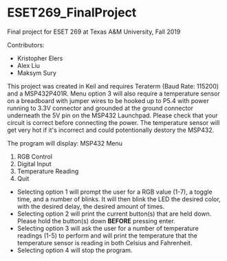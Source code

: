 # ESET269_FinalProject

Final project for ESET 269 at Texas A&M University, Fall 2019

Contributors:
- Kristopher Elers
- Alex Liu
- Maksym Sury

This project was created in Keil and requires Teraterm (Baud Rate: 115200) and a MSP432P401R. Menu option 3 will also require a temperature sensor on a breadboard with jumper wires to be hooked up to P5.4 with power running to 3.3V connector and grounded at the ground connector underneath the 5V pin on the MSP432 Launchpad. Please check that your circuit is correct before connecting the power. The temperature sensor will get very hot if it's incorrect and could potentionally destory the MSP432.

The program will display:
  MSP432 Menu
1. RGB Control
2. Digital Input
3. Temperature Reading
4. Quit

- Selecting option 1 will prompt the user for a RGB value (1-7), a toggle time, and a number of blinks. It will then blink the LED the desired color, with the desired delay, the desired amount of times.
- Selecting option 2 will print the current button(s) that are held down. Please hold the button(s) down **BEFORE** pressing enter.
- Selecting option 3 will ask the user for a number of temperature readings (1-5) to perform and will print the temperature that the temperature sensor is reading in both Celsius and Fahrenheit.
- Selecting option 4 will stop the program.
